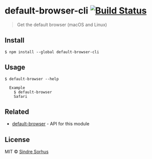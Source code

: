 # default-browser-cli [![Build Status](https://travis-ci.org/sindresorhus/default-browser-cli.svg?branch=master)](https://travis-ci.org/sindresorhus/default-browser-cli)

> Get the default browser (macOS and Linux)


## Install

```
$ npm install --global default-browser-cli
```


## Usage

```
$ default-browser --help

  Example
    $ default-browser
    Safari
```


## Related

- [default-browser](https://github.com/sindresorhus/default-browser) - API for this module


## License

MIT © [Sindre Sorhus](https://sindresorhus.com)
